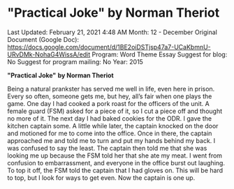 # "Practical Joke" by Norman Theriot

Last Updated: February 21, 2021 4:48 AM
Month: 12 - December
Original Document (Google Doc): https://docs.google.com/document/d/1BE2oiDSTjsp47a7-UCaKbmnU-URvDMk-NohaG4WissA/edit
Program: Word Theme Essay
Suggest for blog: No
Suggest for program mailing: No
Year: 2015

**"Practical Joke"** **by Norman Theriot**

Being a natural prankster has served me well in life, even here in prison. Every so often, someone gets me, but hey, all’s fair when one plays the game. One day I had cooked a pork roast for the officers of the unit. A female guard (FSM) asked for a piece of it, so I cut a piece off and thought no more of it. The next day I had baked cookies for the ODR. I gave the kitchen captain some. A little while later, the captain knocked on the door and motioned for me to come into the office. Once in there, the captain approached me and told me to turn and put my hands behind my back. I was confused to say the least. The captain then told me that she was looking me up because the FSM told her that she ate my meat. I went from confusion to embarrassment, and everyone in the office burst out laughing. To top it off, the FSM told the captain that I had gloves on. This will be hard to top, but I look for ways to get even. Now the captain is one up.